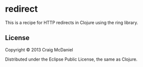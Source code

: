 # redirect

This is a recipe for HTTP redirects in Clojure using the ring library.

## License

Copyright © 2013 Craig McDaniel

Distributed under the Eclipse Public License, the same as Clojure.

